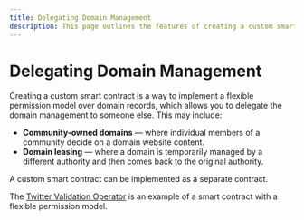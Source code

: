 ```yaml
---
title: Delegating Domain Management
description: This page outlines the features of creating a custom smart contract for flexible permission models. This technique works for CNS, ZNS, and UNS.
---
```


# Delegating Domain Management

Creating a custom smart contract is a way to implement a flexible permission model over domain records, which allows you to delegate the domain management to someone else. This may include:

* **Community-owned domains** — where individual members of a community decide on a domain website content.
* **Domain leasing** — where a domain is temporarily managed by a different authority and then comes back to the original authority.

A custom smart contract can be implemented as a separate contract.

The [Twitter Validation Operator](https://github.com/unstoppabledomains/uns/blob/main/contracts/operators/TwitterValidationOperator.sol) is an example of a smart contract with a flexible permission model.

